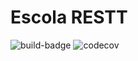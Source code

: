 # Escola RESTT

![build-badge](https://travis-ci.org/momanhaes/escola-rest.svg?branch=master)
![codecov](https://codecov.io/gh/momanhaes/escola-rest/branch/master/graph/badge.svg)
